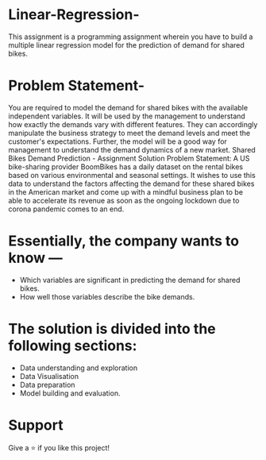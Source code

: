 # Linear-Regression-
This assignment is a programming assignment wherein you have to build a multiple linear regression model for the prediction of demand for shared bikes.

# Problem Statement-
You are required to model the demand for shared bikes with the available independent variables. It will be used by the management to understand how exactly the demands vary with different features. They can accordingly manipulate the business strategy to meet the demand levels and meet the customer's expectations. Further, the model will be a good way for management to understand the demand dynamics of a new market.
Shared Bikes Demand Prediction - Assignment Solution Problem Statement: A US bike-sharing provider BoomBikes has a daily dataset on the rental bikes based on various environmental and seasonal settings. It wishes to use this data to understand the factors affecting the demand for these shared bikes in the American market and come up with a mindful business plan to be able to accelerate its revenue as soon as the ongoing lockdown due to corona pandemic comes to an end.

# Essentially, the company wants to know —
- Which variables are significant in predicting the demand for shared bikes.
- How well those variables describe the bike demands.

# The solution is divided into the following sections:
- Data understanding and exploration
- Data Visualisation
- Data preparation
- Model building and evaluation.

# Support
Give a ⭐️ if you like this project!
